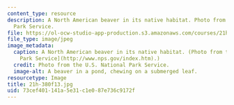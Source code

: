```yaml
---
content_type: resource
description: A North American beaver in its native habitat. Photo from the U.S. National
  Park Service.
file: https://ol-ocw-studio-app-production.s3.amazonaws.com/courses/21h-380j-people-and-other-animals-fall-2013/73cef401141a5e31c1e087e736c9172f_21h-380f13.jpg
file_type: image/jpeg
image_metadata:
  caption: A North American beaver in its native habitat. (Photo from the [U.S. National
    Park Service](http://www.nps.gov/index.htm).)
  credit: Photo from the U.S. National Park Service.
  image-alt: A beaver in a pond, chewing on a submerged leaf.
resourcetype: Image
title: 21h-380f13.jpg
uid: 73cef401-141a-5e31-c1e0-87e736c9172f
---
```

